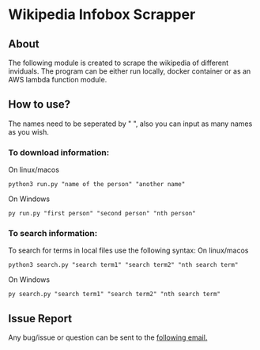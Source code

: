# Wikipedia Infobox Scrapper

## About
The following module is created to scrape the wikipedia of different inviduals. The program can be either run locally, docker container or as an AWS lambda function module.

## How to use?
The names need to be seperated by " ", also you can input as many names as you wish.

### To download information:
On linux/macos
```
python3 run.py "name of the person" "another name"
```

On Windows
```
py run.py "first person" "second person" "nth person"
```

### To search information:
To search for terms in local files use the following syntax:
On linux/macos
```
python3 search.py "search term1" "search term2" "nth search term"
```
On Windows
```
py search.py "search term1" "search term2" "nth search term"
```

## Issue Report
Any bug/issue or question can be sent to the [following email.](kertesz.balazs92@gmail.com)